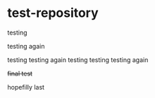 # test-repository
testing

testing again

testing testing again
testing testing testing again

~~final test~~

hopefilly last
